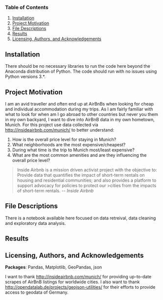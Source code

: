 
### Table of Contents

1. [Installation](#installation)
2. [Project Motivation](#motivation)
3. [File Descriptions](#files)
4. [Results](#results)
5. [Licensing, Authors, and Acknowledgements](#licensing)

## Installation <a name="installation"></a>

There should be no necessary libraries to run the code here beyond the Anaconda distribution of Python.  The code should run with no issues using Python versions 3.*.

## Project Motivation<a name="motivation"></a>

I am an avid traveller and often end up at AirBnBs when looking for cheap and individual accommodation during my trips. As I am fairly familiar with what to look for when am I go abroad to other countries but never you them in my own backyard, I want to dive into AirBnB data in my own hometown, Munich. 
For this project use data collected via http://insideairbnb.com/munich/ to better understand:

1. How is the overall price level for staying in Munich?
2. What neighborhoods are the most expensive/cheapest?
3. During what time is the trip to Munich most/least expensive?
4. What are the most common amenities and are they influencing the overall price level?

>Inside Airbnb is a mission driven activist project with the objective to:
>Provide data that quantifies the impact of short-term rentals on housing and residential communities; and also provides a platform to support advocacy for policies to protect our >cities from the impacts of short-term rentals.
> -- <cite>Inside Airbnb</cite>

## File Descriptions <a name="files"></a>

There is a notebook available here focused on data retreival, data cleaning and exploratory data analysis.

## Results<a name="results"></a>

## Licensing, Authors, and Acknowledgements<a name="licensing"></a>
<b>Packages</b>: Pandas, Matplotlib, GeoPandas, json

I want to thank http://insideairbnb.com/munich/ for providing up-to-date scrapes of AirBnB listings for worldwide cities.
I also want to thank http://opendatalab.de/projects/geojson-utilities/ for their efforts to provide access to geodata of Germany.
